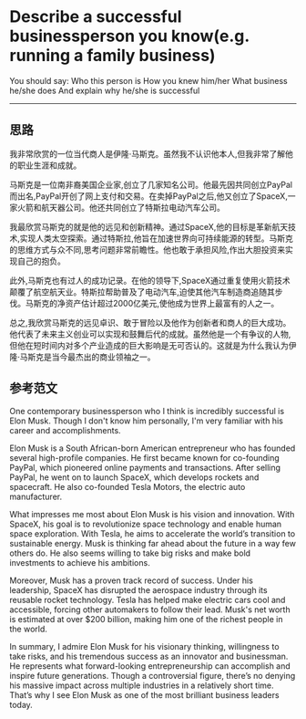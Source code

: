 # Describe a successful businessperson you know(e.g. running a family business)
You should say:
    Who this person is
    How you knew him/her
    What business he/she does
    And explain why he/she is successful

---

## 思路
我非常欣赏的一位当代商人是伊隆·马斯克。虽然我不认识他本人,但我非常了解他的职业生涯和成就。

马斯克是一位南非裔美国企业家,创立了几家知名公司。他最先因共同创立PayPal而出名,PayPal开创了网上支付和交易。在卖掉PayPal之后,他又创立了SpaceX,一家火箭和航天器公司。他还共同创立了特斯拉电动汽车公司。

我最欣赏马斯克的就是他的远见和创新精神。通过SpaceX,他的目标是革新航天技术,实现人类太空探索。通过特斯拉,他旨在加速世界向可持续能源的转型。马斯克的思维方式与众不同,思考问题非常前瞻性。他也敢于承担风险,作出大胆投资来实现自己的抱负。

此外,马斯克也有过人的成功记录。在他的领导下,SpaceX通过重复使用火箭技术颠覆了航空航天业。特斯拉帮助普及了电动汽车,迫使其他汽车制造商追随其步伐。马斯克的净资产估计超过2000亿美元,使他成为世界上最富有的人之一。

总之,我欣赏马斯克的远见卓识、敢于冒险以及他作为创新者和商人的巨大成功。他代表了未来主义创业可以实现和鼓舞后代的成就。虽然他是一个有争议的人物,但他在短时间内对多个产业造成的巨大影响是无可否认的。这就是为什么我认为伊隆·马斯克是当今最杰出的商业领袖之一。

## 参考范文

One contemporary businessperson who I think is incredibly successful is Elon Musk. Though I don't know him personally, I'm very familiar with his career and accomplishments. 

Elon Musk is a South African-born American entrepreneur who has founded several high-profile companies. He first became known for co-founding PayPal, which pioneered online payments and transactions. After selling PayPal, he went on to launch SpaceX, which develops rockets and spacecraft. He also co-founded Tesla Motors, the electric auto manufacturer.  

What impresses me most about Elon Musk is his vision and innovation. With SpaceX, his goal is to revolutionize space technology and enable human space exploration. With Tesla, he aims to accelerate the world’s transition to sustainable energy. Musk is thinking far ahead about the future in a way few others do. He also seems willing to take big risks and make bold investments to achieve his ambitions.

Moreover, Musk has a proven track record of success. Under his leadership, SpaceX has disrupted the aerospace industry through its reusable rocket technology. Tesla has helped make electric cars cool and accessible, forcing other automakers to follow their lead. Musk's net worth is estimated at over $200 billion, making him one of the richest people in the world.

In summary, I admire Elon Musk for his visionary thinking, willingness to take risks, and his tremendous success as an innovator and businessman. He represents what forward-looking entrepreneurship can accomplish and inspire future generations. Though a controversial figure, there’s no denying his massive impact across multiple industries in a relatively short time. That’s why I see Elon Musk as one of the most brilliant business leaders today.
